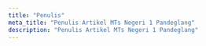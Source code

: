 ```yaml
---
title: "Penulis"
meta_title: "Penulis Artikel MTs Negeri 1 Pandeglang"
description: "Penulis Artikel MTs Negeri 1 Pandeglang"
---
```

